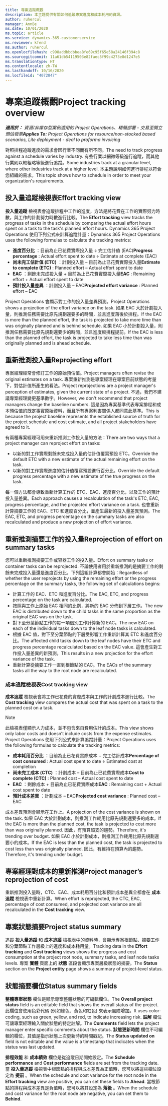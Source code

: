 ```yaml
---
title: 專案追蹤概觀
description: 本主題提供有關如何追蹤專案進度和成本耗用的資訊。
author: ruhercul
manager: AnnBe
ms.date: 10/01/2020
ms.topic: article
ms.service: dynamics-365-customerservice
ms.reviewer: kfend
ms.author: ruhercul
ms.openlocfilehash: c998addbbdbbea8fe69c95f65e58a24146f394c8
ms.sourcegitcommit: 11a61db54119503e82faec5f99c4273e8d1247e5
ms.translationtype: HT
ms.contentlocale: zh-TW
ms.lasthandoff: 10/16/2020
ms.locfileid: "4072847"
---
```

# <a name="project-tracking-overview"></a><span data-ttu-id="86223-103">專案追蹤概觀</span><span class="sxs-lookup"><span data-stu-id="86223-103">Project tracking overview</span></span>

<span data-ttu-id="86223-104">_**適用於：** 資源/非庫存型案例適用的 Project Operations、精簡部署 - 交易至開立預估發票_</span><span class="sxs-lookup"><span data-stu-id="86223-104">_**Applies To:** Project Operations for resource/non-stocked based scenarios, Lite deployment - deal to proforma invoicing_</span></span>

<span data-ttu-id="86223-105">對照排程追蹤進度的需求會因行業不同而有所不同。</span><span class="sxs-lookup"><span data-stu-id="86223-105">The need to track progress against a schedule varies by industry.</span></span> <span data-ttu-id="86223-106">有些行業以細微等級進行追蹤，而其他行業則以較粗略等級進行追蹤。</span><span class="sxs-lookup"><span data-stu-id="86223-106">Some industries track at a granular level, where other industries track at a higher level.</span></span> <span data-ttu-id="86223-107">本主題說明如何進行排程以符合您組織的需求。</span><span class="sxs-lookup"><span data-stu-id="86223-107">This topic shows how to schedule in order to meet your organization's requirements.</span></span>

## <a name="effort-tracking-view"></a><span data-ttu-id="86223-108">投入量追蹤檢視表</span><span class="sxs-lookup"><span data-stu-id="86223-108">Effort tracking view</span></span>

<span data-ttu-id="86223-109">**投入量追蹤** 檢視表會追蹤排程中工作的進度，方法是將花費在工作的實際努力時數，與工作的計劃努力時數進行比較。</span><span class="sxs-lookup"><span data-stu-id="86223-109">The **Effort tracking** view tracks the progress of tasks in the schedule by comparing the actual effort hours spent on a task to the task's planned effort hours.</span></span> <span data-ttu-id="86223-110">Dynamics 365 Project Operations 使用下列公式來計算追蹤計量：</span><span class="sxs-lookup"><span data-stu-id="86223-110">Dynamics 365 Project Operations uses the following formulas to calculate the tracking metrics:</span></span>

- <span data-ttu-id="86223-111">**進度百分比** ：目前為止已花費實際投入量 ÷ 完工估計值 (EAC)</span><span class="sxs-lookup"><span data-stu-id="86223-111">**Progress percentage** : Actual effort spent to date ÷ Estimate at complete (EAC)</span></span> 
- <span data-ttu-id="86223-112">**尚未完工估計值 (ETC)** ：計劃投入量 – 目前為止已花費實際投入量</span><span class="sxs-lookup"><span data-stu-id="86223-112">**Estimate to complete (ETC)** : Planned effort – Actual effort spent to date</span></span> 
- <span data-ttu-id="86223-113">**EAC** ：剩餘未完成投入量 + 目前為止已花費實際投入量</span><span class="sxs-lookup"><span data-stu-id="86223-113">**EAC** : Remaining effort + Actual effort spent to date</span></span> 
- <span data-ttu-id="86223-114">**預計投入量差異** ：計劃投入量 – EAC</span><span class="sxs-lookup"><span data-stu-id="86223-114">**Projected effort variance** : Planned effort – EAC</span></span>

<span data-ttu-id="86223-115">Project Operations 會顯示對工作的投入量差異預測。</span><span class="sxs-lookup"><span data-stu-id="86223-115">Project Operations shows a projection of the effort variance on the task.</span></span> <span data-ttu-id="86223-116">如果 EAC 大於計劃投入量，則推測任務需要比原先規劃還要多的時間，並且進度落後於排程。</span><span class="sxs-lookup"><span data-stu-id="86223-116">If the EAC is more than the planned effort, the task is projected to take more time than was originally planned and is behind schedule.</span></span> <span data-ttu-id="86223-117">如果 EAC 小於計劃投入量，則推測任務需要比原先規劃還要少的時間，並且進度較排程提前。</span><span class="sxs-lookup"><span data-stu-id="86223-117">If the EAC is less than the planned effort, the task is projected to take less time than was originally planned and is ahead schedule.</span></span>

## <a name="reprojecting-effort"></a><span data-ttu-id="86223-118">重新推測投入量</span><span class="sxs-lookup"><span data-stu-id="86223-118">Reprojecting effort</span></span>

<span data-ttu-id="86223-119">專案經理經常會修訂工作的原始預估值。</span><span class="sxs-lookup"><span data-stu-id="86223-119">Project managers often revise the original estimates on a task.</span></span> <span data-ttu-id="86223-120">專案重新推測是專案經理在專案目前狀態的考量下，對估計值所產生的看法。</span><span class="sxs-lookup"><span data-stu-id="86223-120">Project reprojections are a project manager's perception of estimates, given the current state of a project.</span></span> <span data-ttu-id="86223-121">不過，我們不建議專案經理變更基準數字。</span><span class="sxs-lookup"><span data-stu-id="86223-121">However, we don't recommend that project managers change the baseline numbers.</span></span> <span data-ttu-id="86223-122">這是因為專案基準代表專案排程和成本預估值的既定事實原始資料，而且所有專案利害關係人都同意此基準。</span><span class="sxs-lookup"><span data-stu-id="86223-122">This is because the project baseline represents the established source of truth for the project schedule and cost estimate, and all project stakeholders have agreed to it.</span></span>

<span data-ttu-id="86223-123">有兩種專案經理可用來重新推測工作投入量的方法：</span><span class="sxs-lookup"><span data-stu-id="86223-123">There are two ways that a project manager can reproject effort on tasks:</span></span>

- <span data-ttu-id="86223-124">以新的對工作實際剩餘未完成投入量的估計值覆寫預設 ETC。</span><span class="sxs-lookup"><span data-stu-id="86223-124">Override the default ETC with a new estimate of the actual remaining effort on the task.</span></span> 
- <span data-ttu-id="86223-125">以新的對工作實際進度的估計值覆寫預設進行百分比。</span><span class="sxs-lookup"><span data-stu-id="86223-125">Override the default progress percentage with a new estimate of the true progress on the task.</span></span>

<span data-ttu-id="86223-126">每一個方法都會導致重新計算工作的 ETC、EAC、進度百分比，以及工作的預計投入量差異。</span><span class="sxs-lookup"><span data-stu-id="86223-126">Each approach causes a recalculation of the task's ETC, EAC, progress percentage, and the projected effort variance on a task.</span></span> <span data-ttu-id="86223-127">也會重新計算摘要工作的 EAC、ETC 和進度百分比，並產生最新的投入量差異預測。</span><span class="sxs-lookup"><span data-stu-id="86223-127">The EAC, ETC, and progress percentage on the summary tasks are also recalculated and produce a new projection of effort variance.</span></span>

## <a name="reprojection-of-effort-on-summary-tasks"></a><span data-ttu-id="86223-128">重新推測摘要工作的投入量</span><span class="sxs-lookup"><span data-stu-id="86223-128">Reprojection of effort on summary tasks</span></span>

<span data-ttu-id="86223-129">您可以重新推測摘要工作或容器工作的投入量。</span><span class="sxs-lookup"><span data-stu-id="86223-129">Effort on summary tasks or container tasks can be reprojected.</span></span> <span data-ttu-id="86223-130">不論使用者用於重新推測的是摘要工作的剩餘未完成投入量還是進度百分比，下列這組計算都會開始：</span><span class="sxs-lookup"><span data-stu-id="86223-130">Regardless of whether the user reprojects by using the remaining effort or the progress percentage on the summary tasks, the following set of calculations begins:</span></span>

- <span data-ttu-id="86223-131">計算工作的 EAC、ETC 和進度百分比。</span><span class="sxs-lookup"><span data-stu-id="86223-131">The EAC, ETC, and progress percentage on the task are calculated.</span></span>
- <span data-ttu-id="86223-132">按照與工作上原始 EAC 相同的比例，將新的 EAC 分佈到下層工作。</span><span class="sxs-lookup"><span data-stu-id="86223-132">The new EAC is distributed down to the child tasks in the same proportion as the original EAC was on the task.</span></span>
- <span data-ttu-id="86223-133">對下至分葉節點工作的每一項個別工作計算新的 EAC。</span><span class="sxs-lookup"><span data-stu-id="86223-133">The new EAC on each of the individual tasks down to the leaf node tasks is calculated.</span></span> 
- <span data-ttu-id="86223-134">根據 EAC 值，對下至分葉節點的下層受影響工作重新計算其 ETC 和進度百分比。</span><span class="sxs-lookup"><span data-stu-id="86223-134">The affected child tasks down to the leaf nodes have their ETC and progress percentage recalculated based on the EAC value.</span></span> <span data-ttu-id="86223-135">這會產生對工作投入量差異的新預測。</span><span class="sxs-lookup"><span data-stu-id="86223-135">This results in a new projection for the effort variance of the task.</span></span> 
- <span data-ttu-id="86223-136">重新計算從摘要工作一直到根節點的 EAC。</span><span class="sxs-lookup"><span data-stu-id="86223-136">The EACs of the summary tasks all the way to the root node are recalculated.</span></span>

### <a name="cost-tracking-view"></a><span data-ttu-id="86223-137">成本追蹤檢視表</span><span class="sxs-lookup"><span data-stu-id="86223-137">Cost tracking view</span></span> 

<span data-ttu-id="86223-138">**成本追蹤** 檢視表會將工作已花費的實際成本與工作的計劃成本進行比較。</span><span class="sxs-lookup"><span data-stu-id="86223-138">The **Cost tracking** view compares the actual cost that was spent on a task to the planned cost on a task.</span></span> 

> [!NOTE]
> <span data-ttu-id="86223-139">此檢視表僅顯示人力成本，並不包含來自費用估計的成本。</span><span class="sxs-lookup"><span data-stu-id="86223-139">This view shows only labor costs and doesn’t include costs from the expense estimates.</span></span> <span data-ttu-id="86223-140">Project Operations 使用下列公式來計算追蹤計量：</span><span class="sxs-lookup"><span data-stu-id="86223-140">Project Operations uses the following formulas to calculate the tracking metrics:</span></span>

- <span data-ttu-id="86223-141">**成本耗用百分比** ：目前為止已花費實際成本 ÷ 完工估計成本</span><span class="sxs-lookup"><span data-stu-id="86223-141">**Percentage of cost consumed** : Actual cost spent to date ÷ Estimated cost at completion</span></span>
- <span data-ttu-id="86223-142">**尚未完工成本 (CTC)** ：計劃成本 – 目前為止已花費實際成本</span><span class="sxs-lookup"><span data-stu-id="86223-142">**Cost to complete (CTC)** : Planned cost – Actual cost spent to date</span></span>
- <span data-ttu-id="86223-143">**EAC** ：剩餘成本 + 目前為止已花費實際成本</span><span class="sxs-lookup"><span data-stu-id="86223-143">**EAC** : Remaining cost + Actual cost spent to date</span></span>
- <span data-ttu-id="86223-144">**預計成本差異** ：計劃成本 – EAC</span><span class="sxs-lookup"><span data-stu-id="86223-144">**Projected cost variance** : Planned cost – EAC</span></span>

<span data-ttu-id="86223-145">成本差異預測會顯示在工作上。</span><span class="sxs-lookup"><span data-stu-id="86223-145">A projection of the cost variance is shown on the task.</span></span> <span data-ttu-id="86223-146">如果 EAC 大於計劃成本，則推測工作耗用比原先規劃還要多的成本。</span><span class="sxs-lookup"><span data-stu-id="86223-146">If the EAC is more than the planned cost, the task is projected to cost more than was originally planned.</span></span> <span data-ttu-id="86223-147">因此，有預算超支的趨勢。</span><span class="sxs-lookup"><span data-stu-id="86223-147">Therefore, it's trending over budget.</span></span> <span data-ttu-id="86223-148">如果 EAC 小於計劃成本，則推測工作耗用比原先規劃還要小的成本。</span><span class="sxs-lookup"><span data-stu-id="86223-148">If the EAC is less than the planned cost, the task is projected to cost less than was originally planned.</span></span> <span data-ttu-id="86223-149">因此，有維持在預算內的趨勢。</span><span class="sxs-lookup"><span data-stu-id="86223-149">Therefore, it's trending under budget.</span></span>

## <a name="project-managers-reprojection-of-cost"></a><span data-ttu-id="86223-150">專案經理對成本的重新推測</span><span class="sxs-lookup"><span data-stu-id="86223-150">Project manager’s reprojection of cost</span></span>

<span data-ttu-id="86223-151">重新推測投入量時，CTC、EAC、成本耗用百分比和預計成本差異全都會在 **成本追蹤** 檢視表中重新計算。</span><span class="sxs-lookup"><span data-stu-id="86223-151">When effort is reprojected, the CTC, EAC, percentage of cost consumed, and projected cost variance are all recalculated in the **Cost tracking** view.</span></span>

## <a name="project-status-summary"></a><span data-ttu-id="86223-152">專案狀態摘要</span><span class="sxs-lookup"><span data-stu-id="86223-152">Project status summary</span></span>

<span data-ttu-id="86223-153">追蹤 **投入量追蹤** 和 **成本追蹤** 檢視表中的資料時，會顯示專案根節點、摘要工作和分葉節點工作層級上的進度和成本耗用量。</span><span class="sxs-lookup"><span data-stu-id="86223-153">Tracking data in the **Effort tracking** and **Cost tracking** views shows the progress and cost consumption at the project root node, summary tasks, and leaf node tasks levels.</span></span> <span data-ttu-id="86223-154">專案 **實體** 頁面上的 **狀態** 區段會顯示專案層級狀態的摘要。</span><span class="sxs-lookup"><span data-stu-id="86223-154">The **Status** section on the **Project entity** page shows a summary of project-level status.</span></span>

## <a name="status-summary-fields"></a><span data-ttu-id="86223-155">狀態摘要欄位</span><span class="sxs-lookup"><span data-stu-id="86223-155">Status summary fields</span></span>

<span data-ttu-id="86223-156">**整體專案狀態** 欄位是顯示專案整體狀態的可編輯欄位。</span><span class="sxs-lookup"><span data-stu-id="86223-156">The **Overall project status** field is an editable field that shows the overall status of the project.</span></span> <span data-ttu-id="86223-157">此欄位會使用色彩代碼 (例如綠色、黃色和紅色) 來表示風險增加。</span><span class="sxs-lookup"><span data-stu-id="86223-157">It uses color-coding, such as green, yellow, and red, to indicate increasing risk.</span></span> <span data-ttu-id="86223-158">**註解** 欄位可讓專案經理輸入關於狀態的特定註解。</span><span class="sxs-lookup"><span data-stu-id="86223-158">The **Comments** field lets the project manager enter specific comments about the status.</span></span> <span data-ttu-id="86223-159">**狀態更新時間** 欄位不可編輯的欄位，其值是指示狀態上次更新時的時間戳記。</span><span class="sxs-lookup"><span data-stu-id="86223-159">The **Status updated on** field is not editable and the value is a timestamp that indicates when the status was last updated.</span></span>

<span data-ttu-id="86223-160">**排程效能** 和 **成本績效** 欄位是從追蹤日期開始設定。</span><span class="sxs-lookup"><span data-stu-id="86223-160">The **Schedule performance** and **Cost performance** fields are set from the tracking date.</span></span> <span data-ttu-id="86223-161">當 **投入量追蹤** 檢視表中根節點的排程與成本差異為正值時，您可以將這些欄位設定為 **提前** 。</span><span class="sxs-lookup"><span data-stu-id="86223-161">When the schedule and cost variance for the root node in the **Effort tracking** view are positive, you can set these fields to **Ahead**.</span></span> <span data-ttu-id="86223-162">當根節點的排程與成本差異是負值時，您可以將其設定為 **落後** 。</span><span class="sxs-lookup"><span data-stu-id="86223-162">When the schedule and cost variance for the root node are negative, you can set them to **Behind**.</span></span>
